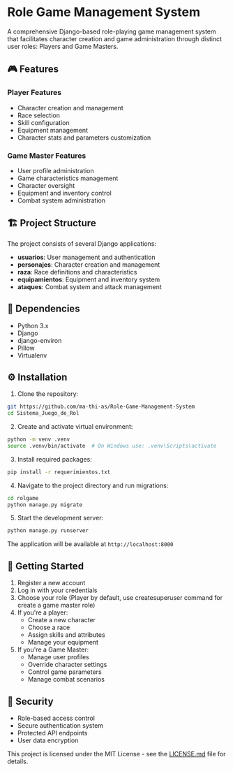 # Role Game Management System

A comprehensive Django-based role-playing game management system that facilitates character creation and game administration through distinct user roles: Players and Game Masters.

## 🎮 Features

### Player Features
- Character creation and management
- Race selection
- Skill configuration
- Equipment management
- Character stats and parameters customization

### Game Master Features
- User profile administration
- Game characteristics management
- Character oversight
- Equipment and inventory control
- Combat system administration

## 🏗️ Project Structure

The project consists of several Django applications:

- **usuarios**: User management and authentication
- **personajes**: Character creation and management
- **raza**: Race definitions and characteristics
- **equipamientos**: Equipment and inventory system
- **ataques**: Combat system and attack management

## 🔧 Dependencies

- Python 3.x
- Django
- django-environ
- Pillow
- Virtualenv

## ⚙️ Installation

1. Clone the repository:
```bash
git https://github.com/ma-thi-as/Role-Game-Management-System
cd Sistema_Juego_de_Rol
```

2. Create and activate virtual environment:
```bash
python -m venv .venv
source .venv/bin/activate  # On Windows use: .venv\Scripts\activate
```

3. Install required packages:
```bash
pip install -r requerimientos.txt
```

4. Navigate to the project directory and run migrations:
```bash
cd rolgame
python manage.py migrate
```

5. Start the development server:
```bash
python manage.py runserver
```

The application will be available at `http://localhost:8000`

## 🚀 Getting Started

1. Register a new account
2. Log in with your credentials
3. Choose your role (Player by default, use createsuperuser command for create a game master role)
4. If you're a player:
   - Create a new character
   - Choose a race
   - Assign skills and attributes
   - Manage your equipment
5. If you're a Game Master:
   - Manage user profiles
   - Override character settings
   - Control game parameters
   - Manage combat scenarios

## 🔐 Security

- Role-based access control
- Secure authentication system
- Protected API endpoints
- User data encryption

This project is licensed under the MIT License - see the [LICENSE.md](LICENSE.md) file for details.
